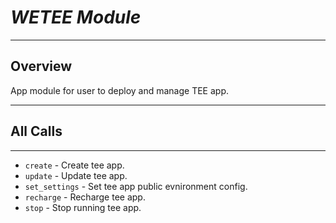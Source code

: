 # ***WETEE Module***

***
## Overview
App module for user to deploy and manage TEE app.

***
## All Calls
***
* `create`  - Create tee app.
* `update`   - Update tee app.
* `set_settings`   - Set tee app public evnironment config.
* `recharge`   - Recharge tee app.
* `stop`     - Stop running tee app.

